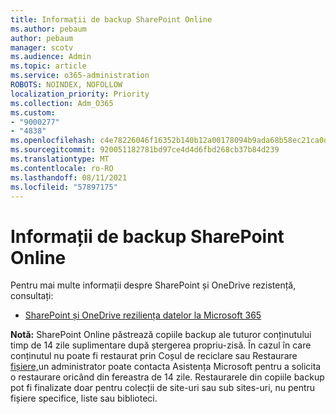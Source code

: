 ```yaml
---
title: Informații de backup SharePoint Online
ms.author: pebaum
author: pebaum
manager: scotv
ms.audience: Admin
ms.topic: article
ms.service: o365-administration
ROBOTS: NOINDEX, NOFOLLOW
localization_priority: Priority
ms.collection: Adm_O365
ms.custom:
- "9000277"
- "4838"
ms.openlocfilehash: c4e78226046f16352b140b12a00178094b9ada68b58ec21ca0d974792c8e3068
ms.sourcegitcommit: 920051182781bd97ce4d4d6fbd268cb37b84d239
ms.translationtype: MT
ms.contentlocale: ro-RO
ms.lasthandoff: 08/11/2021
ms.locfileid: "57897175"
---
```

# <a name="sharepoint-online-backup-information"></a>Informații de backup SharePoint Online

Pentru mai multe informații despre SharePoint și OneDrive rezistență, consultați:

- [SharePoint și OneDrive reziliența datelor la Microsoft 365](https://docs.microsoft.com/compliance/assurance/assurance-sharepoint-onedrive-data-resiliency)

**Notă:** SharePoint Online păstrează copiile backup ale tuturor conținutului timp de 14 zile suplimentare după ștergerea propriu-zisă. În cazul în care [](https://support.microsoft.com/office/restore-deleted-items-from-the-site-collection-recycle-bin-5fa924ee-16d7-487b-9a0a-021b9062d14b) conținutul nu poate fi restaurat prin Coșul de reciclare sau Restaurare [fișiere,](https://support.microsoft.com/office/restore-your-onedrive-fa231298-759d-41cf-bcd0-25ac53eb8a15)un administrator poate contacta Asistența Microsoft pentru a solicita o restaurare oricând din fereastra de 14 zile. Restaurarele din copiile backup pot fi finalizate doar pentru colecții de site-uri sau sub sites-uri, nu pentru fișiere specifice, liste sau biblioteci.
